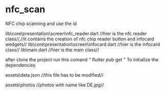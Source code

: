# nfc_scan
NFC chip scanning and use the id

lib\core\presentation\screen\nfc_reader.dart    //hier is  the nfc reader class//,//it contains the creation of nfc chip reader button and infocard wedgets//
lib\core\presentation\screen\infocard.dart      //hier is  the infocard class//
lib\main.dart                                   //hier is  the main class// 

after clone the project run this comand " flutter pub get " To initialize the dependencies

assets\data.json  //this file has to be modified//

assets\photos     //photos with name like DE.jpg//
